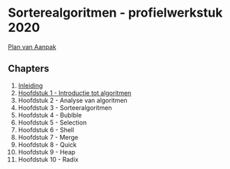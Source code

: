 # Sorterealgoritmen - profielwerkstuk 2020

[Plan van Aanpak](Plan-van-Aanpak.md)

## Chapters

1. [Inleiding](hoofdstukken/Inleiding.md)
2. [Hoofdstuk 1 - Introductie tot algoritmen](hoofdstukken/Hoofdstuk-1-Introductie-tot-algoritmen.md)
3. Hoofdstuk 2 - Analyse van algoritmen
4. Hoofdstuk 3 - Sorteeralgoritmen
5. Hoofdstuk 4 - Bublble
6. Hoofdstuk 5 - Selection
7. Hoofdstuk 6 - Shell
8. Hoofdstuk 7 - Merge
9. Hoofdstuk 8 - Quick
10. Hoofdstuk 9 - Heap
11. Hoofdstuk 10 - Radix
